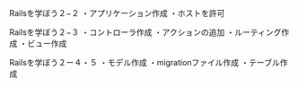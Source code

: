 Railsを学ぼう２−２
・アプリケーション作成
・ホストを許可

Railsを学ぼう２−３
・コントローラ作成
・アクションの追加
・ルーティング作成
・ビュー作成

Railsを学ぼう２ー４・５
・モデル作成
・migrationファイル作成
・テーブル作成